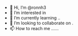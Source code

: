 - 👋 Hi, I’m @ronnh3 
- 👀 I’m interested in 
- 🌱 I’m currently learning ..
- 💞️ I’m looking to collaborate on .
- 📫 How to reach me ......

<!---
ronnh3/ronnh3 is a ✨ special ✨ repository because its `README.md` (this file) appears on your GitHub profile.
You can click the Preview link to take a look at your changes.
--->
